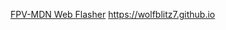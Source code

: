 <a href="[url](https://wolfblitz7.github.io/flash/)">FPV-MDN Web Flasher</a>
https://wolfblitz7.github.io
